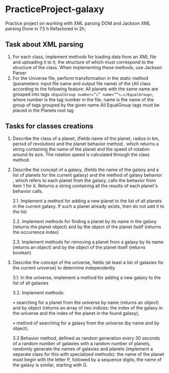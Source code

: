# PracticeProject-galaxy

Practice project on working with XML parsing DOM and Jackson XML parsing
Done in 7.5 h
Refactored in 2h;

## Task about XML parsing
1. For each class, implement methods for loading data from an XML file and uploading it to it, the structure of which must correspond to the structure of the class. When implementing these methods, use Jackson Parser
2. For the Universe file, perform transformation in the static method (parameters: input file name and output file name) of the Util class according to the following feature:
    All planets with the same name are grouped into tags
   `<EqualGroup number=”i” name=””>…</EqualGroup>`, where number is the tag number in the file, name is the name of the group of tags grouped by the given name
   All EqualGroup tags must be placed in the Planets root tag
   
## Tasks for classes creations
1. Describe the class of a planet, (fields name of the planet, radius in km, period of revolution) and the planet behavior method , which returns a string containing the name of the planet and the speed of rotation around its axis. The rotation speed is calculated through the class method.
2. Describe the concept of a galaxy, (fields the name of the galaxy and a list of planets for the current galaxy) and the method of galaxy behavior , which refers to each planet from the galaxy, calls the behavior from item 1 for it. Returns a string containing all the results of each planet's behavior calls.

   2.1. Implement a method for adding a new planet to the list of all planets in the current galaxy. If such a planet already exists, then do not add it to the list
   
   2.2. Implement methods for finding a planet by its name in the galaxy (returns the planet object) and by the object of the planet itself (returns the occurrence index)
   
   2.3. Implement methods for removing a planet from a galaxy by its name (returns an object) and by the object of the planet itself (returns boolean)

3. Describe the concept of the universe, fields (at least a list of galaxies for the current universe) to determine independently

   3.1. In the universe, implement a method for adding a new galaxy to the list of all galaxies
   
   3.2. Implement methods:
   
   • searching for a planet from the universe by name (returns an object) and by object (returns an array of two indices: the index of the galaxy in the universe and the index of the planet in the found galaxy),
   
   • method of searching for a galaxy from the universe (by name and by object).
   
   3.3 Behavior method, defined as random generation every 30 seconds of a random number of galaxies with a random number of planets, randomly generate the names of galaxies and planets (implement a separate class for this with specialized methods): the name of the planet must begin with the letter P, followed by a sequence digits, the name of the galaxy is similar, starting with G.




